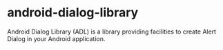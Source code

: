 # android-dialog-library
Android Dialog Library (ADL) is a library providing facilities to create Alert Dialog in your Android application.
